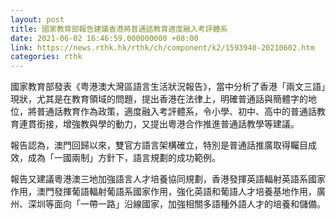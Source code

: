 ```yaml
---
layout: post
title: 國家教育部報告建議香港將普通話教育適度融入考評體系
date: 2021-06-02 16:46:59.000000000 +08:00
link: https://news.rthk.hk/rthk/ch/component/k2/1593940-20210602.htm
categories: rthk
---
```


國家教育部發表《粤港澳大灣區語言生活狀況報告》，當中分析了香港「兩文三語」現狀，尤其是在教育領域的問題，提出香港在法律上，明確普通話與簡體字的地位，將普通話教育作為政策，適度融入考評體系，令小學、初中、高中的普通話教育連貫銜接，增強教與學的動力，又提出粵港合作推進普通話教學等建議。

報告認為，澳門回歸以來，雙官方語言架構確立，特別是普通話推廣取得矚目成效，成為「一國兩制」方針下，語言規劃的成功範例。

報告又建議粵港澳三地加強語言人才培養協同規劃，香港發揮英語輻射英語系國家作用，澳門發揮葡語輻射葡語系國家作用，強化英語和葡語人才培養基地作用，廣州、深圳等面向「一帶一路」沿線國家，加強相關多語種外語人才的培養和儲備。
